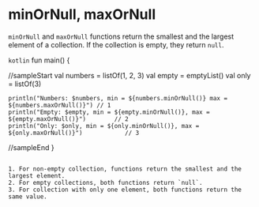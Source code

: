 # minOrNull, maxOrNull

`minOrNull` and `maxOrNull` functions return the smallest and the largest element of a collection. If the collection is empty, they return `null`.

```kotlin```
fun main() {

//sampleStart
    val numbers = listOf(1, 2, 3)
    val empty = emptyList<Int>()
    val only = listOf(3)

    println("Numbers: $numbers, min = ${numbers.minOrNull()} max = ${numbers.maxOrNull()}") // 1
    println("Empty: $empty, min = ${empty.minOrNull()}, max = ${empty.maxOrNull()}")        // 2
    println("Only: $only, min = ${only.minOrNull()}, max = ${only.maxOrNull()}")            // 3
//sampleEnd
}
```

1. For non-empty collection, functions return the smallest and the largest element.
2. For empty collections, both functions return `null`.
3. For collection with only one element, both functions return the same value.

